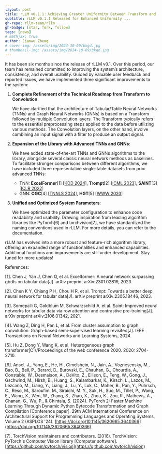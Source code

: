```yaml
---
layout: post
title: rLLM v0.1.1：Achieving Greater Uniformity Between Transform and Convolution!
subtitle: rLLM v0.1.1 Released for Enhanced Uniformity ... 
gh-repo: rllm-team/rllm
gh-badge: [star, fork, follow]
tags: [news]
# mathjax: true
author: Jianwu Zheng
# cover-img: /assets/img/2024-10-09/bkgd.jpg
# thumbnail-img: /assets/img/2024-10-09/bkgd.jpg
---
```


It has been six months since the release of rLLM v0.1. Over this period, our team has remained committed to improving the system’s architecture, consistency, and overall usability. Guided by valuable user feedback and reported issues, we have implemented three significant improvements to the system:

1. **Complete Refinement of the Technical Roadmap from Transform to Convolution**:

   We have clarified that the architecture of Tabular/Table Neural Networks (TNNs) and Graph Neural Networks (GNNs) is based on a Transform followed by multiple Convolution layers. The Transform typically refers to the essential preprocessing steps applied to the data before utilizing various methods. The Convolution layers, on the other hand, involve combining an input signal with a filter to produce an output signal.

2. **Expansion of the Library with Advanced TNNs and GNNs**:

   We have added state-of-the-art TNNs and GNNs algorithms to the library, alongside several classic neural network methods as baselines. To facilitate stronger comparisons between different algorithms, we have included three representative single-table datasets from prior advanced TNNs:

   - TNN: **ExcelFormer**[1] [[KDD 2024](https://arxiv.org/abs/2301.02819)], **Trompt**[2] [[ICML 2023](https://arxiv.org/abs/2305.18446)], **SAINT**[3]  [[ICLR 2022](https://arxiv.org/abs/2106.01342)]
   - GNN: **OGC**[4] [[TNNLS 2024](https://arxiv.org/abs/2309.13599)], **HGT**[5] [[WWW 2020](https://arxiv.org/abs/2003.01332)]


3. **Unified and Optimized System Parameters**:

   We have optimized the parameter configuration to enhance code readability and usability. Drawing inspiration from leading algorithm libraries like PyTorch[6] and torchvision[7], we have standardized the naming conventions used in rLLM. For more details, you can refer to the [documentation](https://relationllm.readthedocs.io/en/latest/).

rLLM has evolved into a more robust and feature-rich algorithm library, offering an expanded range of functionalities and enhanced capabilities. Additional functions and improvements are still under development. Stay tuned for more updates!



References:

[1]. Chen J, Yan J, Chen Q, et al. Excelformer: A neural network surpassing gbdts on tabular data[J]. arXiv preprint arXiv:2301.02819, 2023.

[2]. Chen K Y, Chiang P H, Chou H R, et al. Trompt: Towards a better deep neural network for tabular data[J]. arXiv preprint arXiv:2305.18446, 2023.

[3]. Somepalli G, Goldblum M, Schwarzschild A, et al. Saint: Improved neural networks for tabular data via row attention and contrastive pre-training[J]. arXiv preprint arXiv:2106.01342, 2021.

[4]. Wang Z, Ding H, Pan L, et al. From cluster assumption to graph convolution: Graph-based semi-supervised learning revisited[J]. IEEE Transactions on Neural Networks and Learning Systems, 2024.

[5]. Hu Z, Dong Y, Wang K, et al. Heterogeneous graph transformer[C]//Proceedings of the web conference 2020. 2020: 2704-2710.

[6]. Ansel, J., Yang, E., He, H., Gimelshein, N., Jain, A., Voznesensky, M., Bao, B., Bell, P., Berard, D., Burovski, E., Chauhan, G., Chourdia, A., Constable, W., Desmaison, A., DeVito, Z., Ellison, E., Feng, W., Gong, J., Gschwind, M., Hirsh, B., Huang, S., Kalambarkar, K., Kirsch, L., Lazos, M., Lezcano, M., Liang, Y., Liang, J., Lu, Y., Luk, C., Maher, B., Pan, Y., Puhrsch, C., Reso, M., Saroufim, M., Siraichi, M. Y., Suk, H., Suo, M., Tillet, P., Wang, E., Wang, X., Wen, W., Zhang, S., Zhao, X., Zhou, K., Zou, R., Mathews, A., Chanan, G., Wu, P., & Chintala, S. (2024). PyTorch 2: Faster Machine Learning Through Dynamic Python Bytecode Transformation and Graph Compilation [Conference paper]. 29th ACM International Conference on Architectural Support for Programming Languages and Operating Systems, Volume 2 (ASPLOS '24). [https://doi.org/10.1145/3620665.3640366](https://doi.org/10.1145/3620665.3640366)

[7]. TorchVision maintainers and contributors. (2016). TorchVision: PyTorch's Computer Vision library [Computer software]. [https://github.com/pytorch/vision](https://github.com/pytorch/vision)
